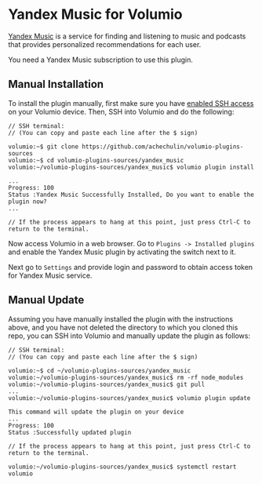 # Yandex Music for Volumio

[Yandex Music](https://music.yandex.ru/) is a service for finding and listening 
to music and podcasts that provides personalized recommendations for each user.

You need a Yandex Music subscription to use this plugin.

## Manual Installation

To install the plugin manually, first make sure you have 
[enabled SSH access](https://developers.volumio.com/SSH%20Connection) 
on your Volumio device. Then, SSH into Volumio and do the following:

```
// SSH terminal:
// (You can copy and paste each line after the $ sign)

volumio:~$ git clone https://github.com/achechulin/volumio-plugins-sources
volumio:~$ cd volumio-plugins-sources/yandex_music
volumio:~/volumio-plugins-sources/yandex_music$ volumio plugin install

...
Progress: 100
Status :Yandex Music Successfully Installed, Do you want to enable the plugin now?
...

// If the process appears to hang at this point, just press Ctrl-C to return to the terminal.
```

Now access Volumio in a web browser. Go to ``Plugins -> Installed plugins`` and enable the 
Yandex Music plugin by activating the switch next to it.

Next go to ``Settings`` and provide login and password to obtain access token
for Yandex Music service.

## Manual Update

Assuming you have manually installed the plugin with the instructions above, 
and you have not deleted the directory to which you cloned this repo, 
you can SSH into Volumio and manually update the plugin as follows:

```
// SSH terminal:
// (You can copy and paste each line after the $ sign)

volumio:~$ cd ~/volumio-plugins-sources/yandex_music
volumio:~/volumio-plugins-sources/yandex_music$ rm -rf node_modules
volumio:~/volumio-plugins-sources/yandex_music$ git pull
...
volumio:~/volumio-plugins-sources/yandex_music$ volumio plugin update

This command will update the plugin on your device
...
Progress: 100
Status :Successfully updated plugin

// If the process appears to hang at this point, just press Ctrl-C to return to the terminal.

volumio:~/volumio-plugins-sources/yandex_music$ systemctl restart volumio
```


